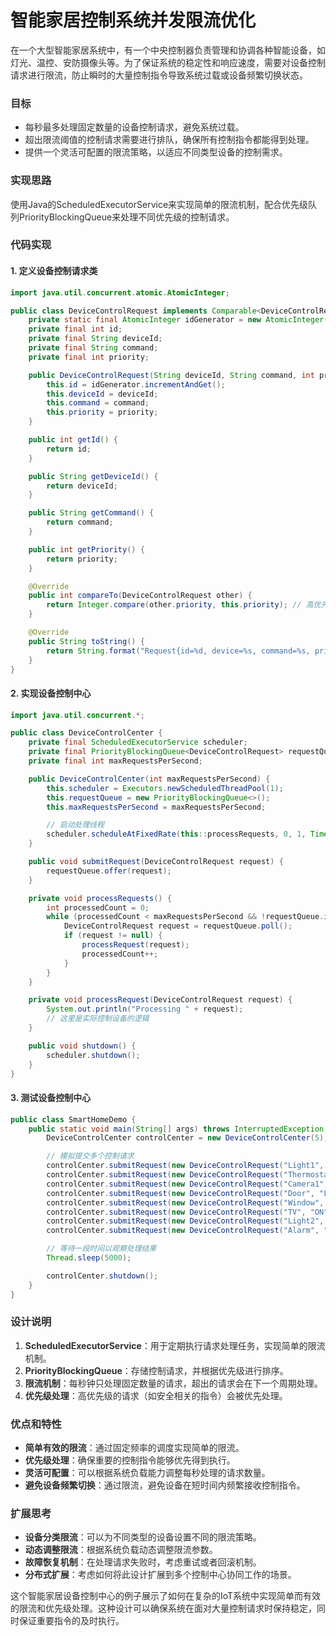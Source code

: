 # 智能家居控制系统并发限流优化

<font style="color:rgba(0, 0, 0, 0.82);">在一个大型智能家居系统中，有一个中央控制器负责管理和协调各种智能设备，如灯光、温控、安防摄像头等。为了保证系统的稳定性和响应速度，需要对设备控制请求进行限流，防止瞬时的大量控制指令导致系统过载或设备频繁切换状态。</font>

### <font style="color:rgba(0, 0, 0, 0.82);">目标</font>

+ <font style="color:rgba(0, 0, 0, 0.82);">每秒最多处理固定数量的设备控制请求，避免系统过载。</font>
+ <font style="color:rgba(0, 0, 0, 0.82);">超出限流阈值的控制请求需要进行排队，确保所有控制指令都能得到处理。</font>
+ <font style="color:rgba(0, 0, 0, 0.82);">提供一个灵活可配置的限流策略，以适应不同类型设备的控制需求。</font>

### <font style="color:rgba(0, 0, 0, 0.82);">实现思路</font>

<font style="color:rgba(0, 0, 0, 0.82);">使用Java的ScheduledExecutorService来实现简单的限流机制，配合优先级队列PriorityBlockingQueue来处理不同优先级的控制请求。</font>

### <font style="color:rgba(0, 0, 0, 0.82);">代码实现</font>

#### <font style="color:rgba(0, 0, 0, 0.82);">1. 定义设备控制请求类</font>

```java
import java.util.concurrent.atomic.AtomicInteger;  

public class DeviceControlRequest implements Comparable<DeviceControlRequest> {  
    private static final AtomicInteger idGenerator = new AtomicInteger(0);  
    private final int id;  
    private final String deviceId;  
    private final String command;  
    private final int priority;  

    public DeviceControlRequest(String deviceId, String command, int priority) {  
        this.id = idGenerator.incrementAndGet();  
        this.deviceId = deviceId;  
        this.command = command;  
        this.priority = priority;  
    }  

    public int getId() {  
        return id;  
    }  

    public String getDeviceId() {  
        return deviceId;  
    }  

    public String getCommand() {  
        return command;  
    }  

    public int getPriority() {  
        return priority;  
    }  

    @Override  
    public int compareTo(DeviceControlRequest other) {  
        return Integer.compare(other.priority, this.priority); // 高优先级在前  
    }  

    @Override  
    public String toString() {  
        return String.format("Request{id=%d, device=%s, command=%s, priority=%d}", id, deviceId, command, priority);  
    }  
}
```

#### <font style="color:rgba(0, 0, 0, 0.82);">2. 实现设备控制中心</font>

```java
import java.util.concurrent.*;  

public class DeviceControlCenter {  
    private final ScheduledExecutorService scheduler;  
    private final PriorityBlockingQueue<DeviceControlRequest> requestQueue;  
    private final int maxRequestsPerSecond;  

    public DeviceControlCenter(int maxRequestsPerSecond) {  
        this.scheduler = Executors.newScheduledThreadPool(1);  
        this.requestQueue = new PriorityBlockingQueue<>();  
        this.maxRequestsPerSecond = maxRequestsPerSecond;  

        // 启动处理线程  
        scheduler.scheduleAtFixedRate(this::processRequests, 0, 1, TimeUnit.SECONDS);  
    }  

    public void submitRequest(DeviceControlRequest request) {  
        requestQueue.offer(request);  
    }  

    private void processRequests() {  
        int processedCount = 0;  
        while (processedCount < maxRequestsPerSecond && !requestQueue.isEmpty()) {  
            DeviceControlRequest request = requestQueue.poll();  
            if (request != null) {  
                processRequest(request);  
                processedCount++;  
            }  
        }  
    }  

    private void processRequest(DeviceControlRequest request) {  
        System.out.println("Processing " + request);  
        // 这里是实际控制设备的逻辑  
    }  

    public void shutdown() {  
        scheduler.shutdown();  
    }  
}
```

#### <font style="color:rgba(0, 0, 0, 0.82);">3. 测试设备控制中心</font>

```java
public class SmartHomeDemo {  
    public static void main(String[] args) throws InterruptedException {  
        DeviceControlCenter controlCenter = new DeviceControlCenter(5); // 每秒最多处理5个请求  

        // 模拟提交多个控制请求  
        controlCenter.submitRequest(new DeviceControlRequest("Light1", "ON", 1));  
        controlCenter.submitRequest(new DeviceControlRequest("Thermostat", "SET_TEMP:22", 2));  
        controlCenter.submitRequest(new DeviceControlRequest("Camera1", "RECORD", 3));  
        controlCenter.submitRequest(new DeviceControlRequest("Door", "LOCK", 3));  
        controlCenter.submitRequest(new DeviceControlRequest("Window", "CLOSE", 2));  
        controlCenter.submitRequest(new DeviceControlRequest("TV", "ON", 1));  
        controlCenter.submitRequest(new DeviceControlRequest("Light2", "OFF", 1));  
        controlCenter.submitRequest(new DeviceControlRequest("Alarm", "ARM", 3));  

        // 等待一段时间以观察处理结果  
        Thread.sleep(5000);  

        controlCenter.shutdown();  
    }  
}
```

### <font style="color:rgba(0, 0, 0, 0.82);">设计说明</font>

1. **<font style="color:rgba(0, 0, 0, 0.82);">ScheduledExecutorService</font>**<font style="color:rgba(0, 0, 0, 0.82);">：用于定期执行请求处理任务，实现简单的限流机制。</font>
2. **<font style="color:rgba(0, 0, 0, 0.82);">PriorityBlockingQueue</font>**<font style="color:rgba(0, 0, 0, 0.82);">：存储控制请求，并根据优先级进行排序。</font>
3. **<font style="color:rgba(0, 0, 0, 0.82);">限流机制</font>**<font style="color:rgba(0, 0, 0, 0.82);">：每秒钟只处理固定数量的请求，超出的请求会在下一个周期处理。</font>
4. **<font style="color:rgba(0, 0, 0, 0.82);">优先级处理</font>**<font style="color:rgba(0, 0, 0, 0.82);">：高优先级的请求（如安全相关的指令）会被优先处理。</font>

### <font style="color:rgba(0, 0, 0, 0.82);">优点和特性</font>

+ **<font style="color:rgba(0, 0, 0, 0.82);">简单有效的限流</font>**<font style="color:rgba(0, 0, 0, 0.82);">：通过固定频率的调度实现简单的限流。</font>
+ **<font style="color:rgba(0, 0, 0, 0.82);">优先级处理</font>**<font style="color:rgba(0, 0, 0, 0.82);">：确保重要的控制指令能够优先得到执行。</font>
+ **<font style="color:rgba(0, 0, 0, 0.82);">灵活可配置</font>**<font style="color:rgba(0, 0, 0, 0.82);">：可以根据系统负载能力调整每秒处理的请求数量。</font>
+ **<font style="color:rgba(0, 0, 0, 0.82);">避免设备频繁切换</font>**<font style="color:rgba(0, 0, 0, 0.82);">：通过限流，避免设备在短时间内频繁接收控制指令。</font>

### <font style="color:rgba(0, 0, 0, 0.82);">扩展思考</font>

+ **<font style="color:rgba(0, 0, 0, 0.82);">设备分类限流</font>**<font style="color:rgba(0, 0, 0, 0.82);">：可以为不同类型的设备设置不同的限流策略。</font>
+ **<font style="color:rgba(0, 0, 0, 0.82);">动态调整限流</font>**<font style="color:rgba(0, 0, 0, 0.82);">：根据系统负载动态调整限流参数。</font>
+ **<font style="color:rgba(0, 0, 0, 0.82);">故障恢复机制</font>**<font style="color:rgba(0, 0, 0, 0.82);">：在处理请求失败时，考虑重试或者回滚机制。</font>
+ **<font style="color:rgba(0, 0, 0, 0.82);">分布式扩展</font>**<font style="color:rgba(0, 0, 0, 0.82);">：考虑如何将此设计扩展到多个控制中心协同工作的场景。</font>

<font style="color:rgba(0, 0, 0, 0.82);">这个智能家居设备控制中心的例子展示了如何在复杂的IoT系统中实现简单而有效的限流和优先级处理。这种设计可以确保系统在面对大量控制请求时保持稳定，同时保证重要指令的及时执行。</font>
